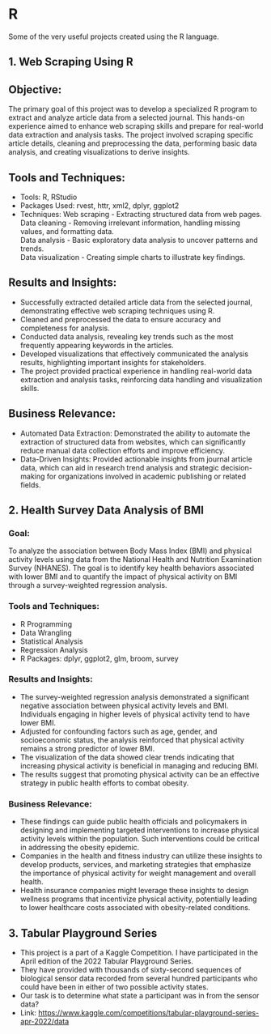 # R
Some of the very useful projects created using the R language.

## 1. Web Scraping Using R

## Objective:
The primary goal of this project was to develop a specialized R program to extract and analyze article data from a selected journal. This hands-on experience aimed to enhance web scraping skills and prepare for real-world data extraction and analysis tasks. The project involved scraping specific article details, cleaning and preprocessing the data, performing basic data analysis, and creating visualizations to derive insights.

## Tools and Techniques:
* Tools: R, RStudio
* Packages Used: rvest, httr, xml2, dplyr, ggplot2
* Techniques:
Web scraping - Extracting structured data from web pages. <br />
Data cleaning - Removing irrelevant information, handling missing values, and formatting data. <br />
Data analysis - Basic exploratory data analysis to uncover patterns and trends.<br />
Data visualization - Creating simple charts to illustrate key findings.

## Results and Insights:
* Successfully extracted detailed article data from the selected journal, demonstrating effective web scraping techniques using R.
* Cleaned and preprocessed the data to ensure accuracy and completeness for analysis.
* Conducted data analysis, revealing key trends such as the most frequently appearing keywords in the articles.
* Developed visualizations that effectively communicated the analysis results, highlighting important insights for stakeholders.
* The project provided practical experience in handling real-world data extraction and analysis tasks, reinforcing data handling and visualization skills.

## Business Relevance:
* Automated Data Extraction: Demonstrated the ability to automate the extraction of structured data from websites, which can significantly reduce manual data collection efforts and improve efficiency.
* Data-Driven Insights: Provided actionable insights from journal article data, which can aid in research trend analysis and strategic decision-making for organizations involved in academic publishing or related fields.

## 2. Health Survey Data Analysis of BMI

### Goal:
To analyze the association between Body Mass Index (BMI) and physical activity levels using data from the National Health and Nutrition Examination Survey (NHANES). The goal is to identify key health behaviors associated with lower BMI and to quantify the impact of physical activity on BMI through a survey-weighted regression analysis.

### Tools and Techniques:
* R Programming
* Data Wrangling
* Statistical Analysis
* Regression Analysis
* R Packages: dplyr, ggplot2, glm, broom, survey
  
### Results and Insights:
* The survey-weighted regression analysis demonstrated a significant negative association between physical activity levels and BMI. Individuals engaging in higher levels of physical activity tend to have lower BMI.
* Adjusted for confounding factors such as age, gender, and socioeconomic status, the analysis reinforced that physical activity remains a strong predictor of lower BMI.
* The visualization of the data showed clear trends indicating that increasing physical activity is beneficial in managing and reducing BMI.
* The results suggest that promoting physical activity can be an effective strategy in public health efforts to combat obesity.

### Business Relevance:
* These findings can guide public health officials and policymakers in designing and implementing targeted interventions to increase physical activity levels within the population. Such interventions could be critical in addressing the obesity epidemic.
* Companies in the health and fitness industry can utilize these insights to develop products, services, and marketing strategies that emphasize the importance of physical activity for weight management and overall health.
* Health insurance companies might leverage these insights to design wellness programs that incentivize physical activity, potentially leading to lower healthcare costs associated with obesity-related conditions.

## 3. Tabular Playground Series

- This project is a part of a Kaggle Competition. I have participated in the April edition of the 2022 Tabular Playground Series. 
- They have provided with thousands of sixty-second sequences of biological sensor data recorded from several hundred participants who could have been in either of two possible activity states. 
- Our task is to determine what state a participant was in from the sensor data?
- Link: https://www.kaggle.com/competitions/tabular-playground-series-apr-2022/data
